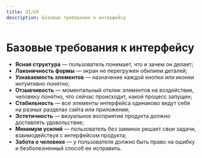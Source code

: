 ```yaml
---
title: UI/UX
description: Базовые требования к интерфейсу
---
```

# Базовые требования к интерфейсу

- **Ясная структура** — пользователь понимает, что и зачем он делает;
- **Лаконичность формы** — экран не перегружен обилием деталей;
- **Узнаваемость элементов** — назначение каждой кнопки или иконки интуитивно понятно;
- **Отзывчивость** — моментальный отклик элементов на воздействие, человеку понятно, что сейчас происходит, какой процесс запущен;
- **Стабильность** — все элементы интерфейса одинаково ведут себя на разных разделах сайта или приложения;
- **Эстетичность** — визуальное восприятие продукта должно доставлять удовольствие;
- **Минимум усилий** — пользователь без заминок решает свои задачи, взаимодействуя с интерфейсом продукта;
- **Забота о человеке** — у пользователя должно быть право на ошибку и безболезненный способ ее исправить.
